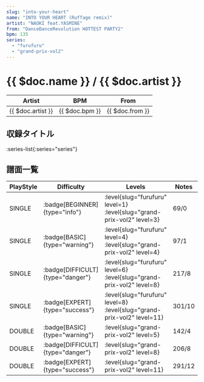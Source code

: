 ```yaml
---
slug: "into-your-heart"
name: "INTO YOUR HEART (Ruffage remix)"
artist: "NAOKI feat.YASMINE"
from: "DanceDanceRevolution HOTTEST PARTY2"
bpm: 135
series:
  - "furufuru"
  - "grand-prix-vol2"
---
```


# {{ $doc.name }} / {{ $doc.artist }}

|Artist|BPM|From|
|------|---|----|
|{{ $doc.artist }}|{{ $doc.bpm }}|{{ $doc.from }}|

## 収録タイトル

:series-list{:series="series"}

## 譜面一覧

|PlayStyle|Difficulty|Levels|Notes|Movie|
|---------|----------|------|-----|-----|
|SINGLE| :badge[BEGINNER]{type="info"}|<div class="field is-grouped is-grouped-multiline"> :level{slug="furufuru" level=1} :level{slug="grand-prix-vol2" level=3}</div>|69/0||
|SINGLE| :badge[BASIC]{type="warning"}|<div class="field is-grouped is-grouped-multiline"> :level{slug="furufuru" level=4} :level{slug="grand-prix-vol2" level=4}</div>|97/1||
|SINGLE| :badge[DIFFICULT]{type="danger"}|<div class="field is-grouped is-grouped-multiline"> :level{slug="furufuru" level=6} :level{slug="grand-prix-vol2" level=8}</div>|217/8||
|SINGLE| :badge[EXPERT]{type="success"}|<div class="field is-grouped is-grouped-multiline"> :level{slug="furufuru" level=8} :level{slug="grand-prix-vol2" level=11}</div>|301/10||
|DOUBLE| :badge[BASIC]{type="warning"}|<div class="field is-grouped is-grouped-multiline"> :level{slug="grand-prix-vol2" level=5}</div>|142/4||
|DOUBLE| :badge[DIFFICULT]{type="danger"}|<div class="field is-grouped is-grouped-multiline"> :level{slug="grand-prix-vol2" level=8}</div>|206/8||
|DOUBLE| :badge[EXPERT]{type="success"}|<div class="field is-grouped is-grouped-multiline"> :level{slug="grand-prix-vol2" level=11}</div>|291/12||
